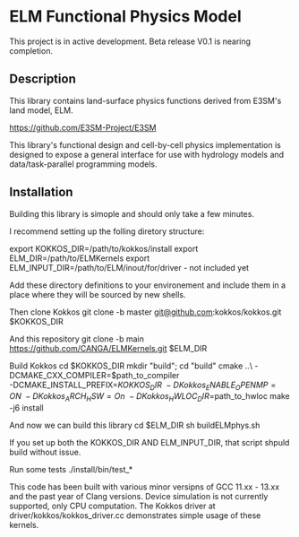 ELM Functional Physics Model
================================
This project is in active development.
Beta release V0.1 is nearing completion. 

Description
-----------
This library contains land-surface physics functions derived from E3SM's land model, ELM.

https://github.com/E3SM-Project/E3SM

This library's functional design and cell-by-cell physics implementation is designed 
to expose a general interface for use with hydrology models and data/task-parallel 
programming models.


Installation
--------------
Building this library is simople and should only take a few minutes.

I recommend setting up the folling diretory structure:

export KOKKOS_DIR=/path/to/kokkos/install
export ELM_DIR=/path/to/ELMKernels
export ELM_INPUT_DIR=/path/to/ELM/inout/for/driver     - not included yet

Add these directory definitions to your environement and include them in a place where they
will be sourced by new shells.

Then clone Kokkos
git clone -b master git@github.com:kokkos/kokkos.git $KOKKOS_DIR

And this repository
git clone -b main https://github.com/CANGA/ELMKernels.git $ELM_DIR

Build Kokkos
cd $KOKKOS_DIR
mkdir "build"; cd "build"
cmake ..\
  -DCMAKE_CXX_COMPILER=$path_to_compiler \
  -DCMAKE_INSTALL_PREFIX=${KOKKOS_DIR} \
  -DKokkos_ENABLE_OPENMP=ON \
  -DKokkos_ARCH_HSW=On \
  -DKokkos_HWLOC_DIR=$path_to_hwloc
make -j6 install

And now we can build this library
cd $ELM_DIR
sh buildELMphys.sh

If you set up both the KOKKOS_DIR AND ELM_INPUT_DIR, that script shpuld build without issue.

Run some tests
./install/bin/test_*

This code has been built with various minor versipns of GCC 11.xx - 13.xx and the past year
of Clang versions. Device simulation is not currently supported, only CPU computation. The
Kokkos driver at driver/kokkos/kokkos_driver.cc demonstrates simple usage of these kernels.

    
